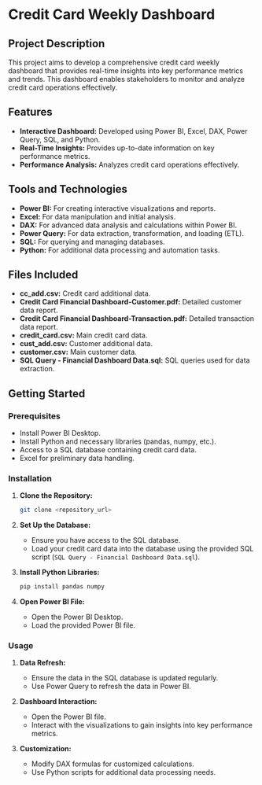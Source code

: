 # Credit Card Weekly Dashboard

## Project Description
This project aims to develop a comprehensive credit card weekly dashboard that provides real-time insights into key performance metrics and trends. This dashboard enables stakeholders to monitor and analyze credit card operations effectively.

## Features
- **Interactive Dashboard:** Developed using Power BI, Excel, DAX, Power Query, SQL, and Python.
- **Real-Time Insights:** Provides up-to-date information on key performance metrics.
- **Performance Analysis:** Analyzes credit card operations effectively.

## Tools and Technologies
- **Power BI:** For creating interactive visualizations and reports.
- **Excel:** For data manipulation and initial analysis.
- **DAX:** For advanced data analysis and calculations within Power BI.
- **Power Query:** For data extraction, transformation, and loading (ETL).
- **SQL:** For querying and managing databases.
- **Python:** For additional data processing and automation tasks.

## Files Included
- **cc_add.csv:** Credit card additional data.
- **Credit Card Financial Dashboard-Customer.pdf:** Detailed customer data report.
- **Credit Card Financial Dashboard-Transaction.pdf:** Detailed transaction data report.
- **credit_card.csv:** Main credit card data.
- **cust_add.csv:** Customer additional data.
- **customer.csv:** Main customer data.
- **SQL Query - Financial Dashboard Data.sql:** SQL queries used for data extraction.

## Getting Started
### Prerequisites
- Install Power BI Desktop.
- Install Python and necessary libraries (pandas, numpy, etc.).
- Access to a SQL database containing credit card data.
- Excel for preliminary data handling.

### Installation
1. **Clone the Repository:**
   ```bash
   git clone <repository_url>
   ```
2. **Set Up the Database:**
   - Ensure you have access to the SQL database.
   - Load your credit card data into the database using the provided SQL script (`SQL Query - Financial Dashboard Data.sql`).

3. **Install Python Libraries:**
   ```bash
   pip install pandas numpy
   ```

4. **Open Power BI File:**
   - Open the Power BI Desktop.
   - Load the provided Power BI file.

### Usage
1. **Data Refresh:**
   - Ensure the data in the SQL database is updated regularly.
   - Use Power Query to refresh the data in Power BI.

2. **Dashboard Interaction:**
   - Open the Power BI file.
   - Interact with the visualizations to gain insights into key performance metrics.

3. **Customization:**
   - Modify DAX formulas for customized calculations.
   - Use Python scripts for additional data processing needs.
